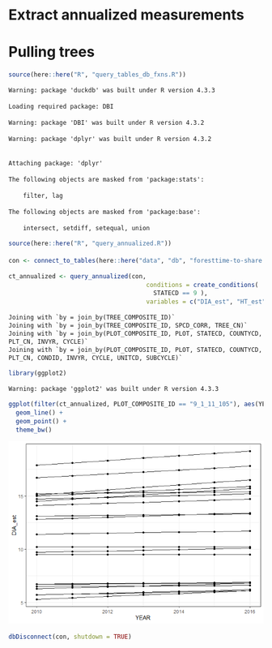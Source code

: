 # Extract annualized measurements


# Pulling trees

``` r
source(here::here("R", "query_tables_db_fxns.R"))
```

    Warning: package 'duckdb' was built under R version 4.3.3

    Loading required package: DBI

    Warning: package 'DBI' was built under R version 4.3.2

    Warning: package 'dplyr' was built under R version 4.3.2


    Attaching package: 'dplyr'

    The following objects are masked from 'package:stats':

        filter, lag

    The following objects are masked from 'package:base':

        intersect, setdiff, setequal, union

``` r
source(here::here("R", "query_annualized.R"))

con <- connect_to_tables(here::here("data", "db", "foresttime-to-share.duckdb"))
```

``` r
ct_annualized <- query_annualized(con,
                                      conditions = create_conditions(
                                        STATECD == 9 ),
                                      variables = c("DIA_est", "HT_est", "ACTUALHT_est", "YEAR", "ADFORCD", "SPCD_CORR", "SPCD_FLAG"))
```

    Joining with `by = join_by(TREE_COMPOSITE_ID)`
    Joining with `by = join_by(TREE_COMPOSITE_ID, SPCD_CORR, TREE_CN)`
    Joining with `by = join_by(PLOT_COMPOSITE_ID, PLOT, STATECD, COUNTYCD, PLT_CN, INVYR, CYCLE)`
    Joining with `by = join_by(PLOT_COMPOSITE_ID, PLOT, STATECD, COUNTYCD, PLT_CN, CONDID, INVYR, CYCLE, UNITCD, SUBCYCLE)`

``` r
library(ggplot2)
```

    Warning: package 'ggplot2' was built under R version 4.3.3

``` r
ggplot(filter(ct_annualized, PLOT_COMPOSITE_ID == "9_1_11_105"), aes(YEAR, DIA_est, group = TREE_COMPOSITE_ID)) +
  geom_line() +
  geom_point() +
  theme_bw()
```

![](annualized_from_db_files/figure-commonmark/unnamed-chunk-3-1.png)

``` r
dbDisconnect(con, shutdown = TRUE)
```
